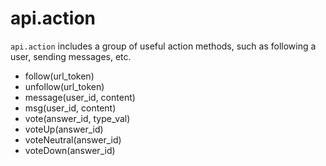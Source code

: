 # api.action

`api.action` includes a group of useful action methods, such as following a user, sending messages, etc.

- follow(url_token)
- unfollow(url_token)
- message(user_id, content)
- msg(user_id, content)
- vote(answer_id, type_val)
- voteUp(answer_id)
- voteNeutral(answer_id)
- voteDown(answer_id)

